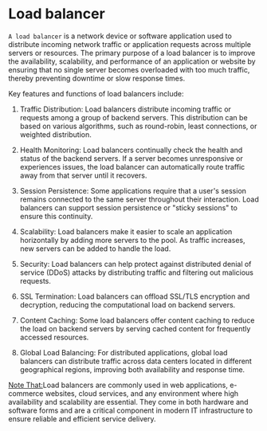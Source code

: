 # Load balancer

`A load balancer` is a network device or software application used to distribute incoming network traffic or application requests across multiple servers or resources. The primary purpose of a load balancer is to improve the availability, scalability, and performance of an application or website by ensuring that no single server becomes overloaded with too much traffic, thereby preventing downtime or slow response times.

Key features and functions of load balancers include:

1. Traffic Distribution: Load balancers distribute incoming traffic or requests among a group of backend servers. This distribution can be based on various algorithms, such as round-robin, least connections, or weighted distribution.

2. Health Monitoring: Load balancers continually check the health and status of the backend servers. If a server becomes unresponsive or experiences issues, the load balancer can automatically route traffic away from that server until it recovers.

3. Session Persistence: Some applications require that a user's session remains connected to the same server throughout their interaction. Load balancers can support session persistence or "sticky sessions" to ensure this continuity.

4. Scalability: Load balancers make it easier to scale an application horizontally by adding more servers to the pool. As traffic increases, new servers can be added to handle the load.

5. Security: Load balancers can help protect against distributed denial of service (DDoS) attacks by distributing traffic and filtering out malicious requests.

6. SSL Termination: Load balancers can offload SSL/TLS encryption and decryption, reducing the computational load on backend servers.

7. Content Caching: Some load balancers offer content caching to reduce the load on backend servers by serving cached content for frequently accessed resources.

8. Global Load Balancing: For distributed applications, global load balancers can distribute traffic across data centers located in different geographical regions, improving both availability and response time.

[Note That:]()Load balancers are commonly used in web applications, e-commerce websites, cloud services, and any environment where high availability and scalability are essential. They come in both hardware and software forms and are a critical component in modern IT infrastructure to ensure reliable and efficient service delivery.

